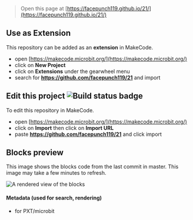 
> Open this page at [https://facepunch119.github.io/21/](https://facepunch119.github.io/21/)

## Use as Extension

This repository can be added as an **extension** in MakeCode.

* open [https://makecode.microbit.org/](https://makecode.microbit.org/)
* click on **New Project**
* click on **Extensions** under the gearwheel menu
* search for **https://github.com/facepunch119/21** and import

## Edit this project ![Build status badge](https://github.com/facepunch119/21/workflows/MakeCode/badge.svg)

To edit this repository in MakeCode.

* open [https://makecode.microbit.org/](https://makecode.microbit.org/)
* click on **Import** then click on **Import URL**
* paste **https://github.com/facepunch119/21** and click import

## Blocks preview

This image shows the blocks code from the last commit in master.
This image may take a few minutes to refresh.

![A rendered view of the blocks](https://github.com/facepunch119/21/raw/master/.github/makecode/blocks.png)

#### Metadata (used for search, rendering)

* for PXT/microbit
<script src="https://makecode.com/gh-pages-embed.js"></script><script>makeCodeRender("{{ site.makecode.home_url }}", "{{ site.github.owner_name }}/{{ site.github.repository_name }}");</script>
